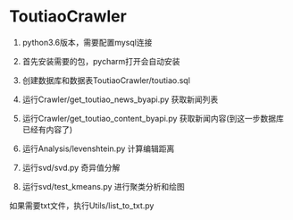 # ToutiaoCrawler

1. python3.6版本，需要配置mysql连接
2. 首先安装需要的包，pycharm打开会自动安装

3. 创建数据库和数据表ToutiaoCrawler/toutiao.sql
4. 运行Crawler/get_toutiao_news_byapi.py 获取新闻列表
5. 运行Crawler/get_toutiao_content_byapi.py 获取新闻内容(到这一步数据库已经有内容了)

6. 运行Analysis/levenshtein.py 计算编辑距离
7. 运行svd/svd.py 奇异值分解
8. 运行svd/test_kmeans.py 进行聚类分析和绘图

  如果需要txt文件，执行Utils/list_to_txt.py
  

